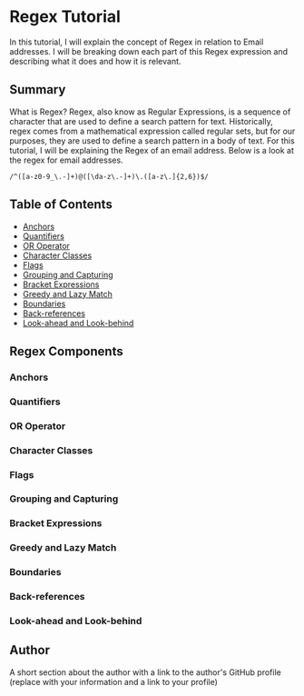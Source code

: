 # Regex Tutorial

In this tutorial, I will explain the concept of Regex in relation to Email addresses. I will be breaking down each part of this Regex expression and describing what it does and how it is relevant. 

## Summary

What is Regex? Regex, also know as Regular Expressions, is a sequence of character that are used to define a search pattern for text. Historically, regex comes from a mathematical expression called regular sets, but for our purposes, they are used to define a search pattern in a body of text. For this tutorial, I will be explaining the Regex of an email address. Below is a look at the regex for email addresses. 

```
/^([a-z0-9_\.-]+)@([\da-z\.-]+)\.([a-z\.]{2,6})$/
```




## Table of Contents

- [Anchors](#anchors)
- [Quantifiers](#quantifiers)
- [OR Operator](#or-operator)
- [Character Classes](#character-classes)
- [Flags](#flags)
- [Grouping and Capturing](#grouping-and-capturing)
- [Bracket Expressions](#bracket-expressions)
- [Greedy and Lazy Match](#greedy-and-lazy-match)
- [Boundaries](#boundaries)
- [Back-references](#back-references)
- [Look-ahead and Look-behind](#look-ahead-and-look-behind)

## Regex Components

### Anchors

### Quantifiers

### OR Operator

### Character Classes

### Flags

### Grouping and Capturing

### Bracket Expressions

### Greedy and Lazy Match

### Boundaries

### Back-references

### Look-ahead and Look-behind

## Author

A short section about the author with a link to the author's GitHub profile (replace with your information and a link to your profile)

